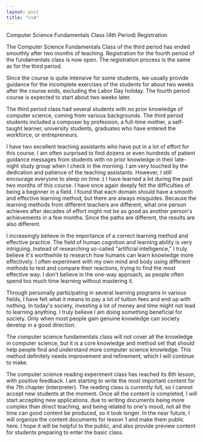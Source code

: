 ```yaml
---
layout: post
title: "cs4"
---
```


 Computer Science Fundamentals Class (4th Period) Registration

The Computer Science Fundamentals Class of the third period has ended smoothly after two months of teaching. Registration for the fourth period of the fundamentals class is now open. The registration process is the same as for the third period.

Since the course is quite intensive for some students, we usually provide guidance for the incomplete exercises of the students for about two weeks after the course ends, excluding the Labor Day holiday. The fourth period course is expected to start about two weeks later.

The third period class had several students with no prior knowledge of computer science, coming from various backgrounds. The third period students included a composer by profession, a full-time mother, a self-taught learner, university students, graduates who have entered the workforce, or entrepreneurs.

I have two excellent teaching assistants who have put in a lot of effort for this course. I am often surprised to find dozens or even hundreds of patient guidance messages from students with no prior knowledge in their late-night study group when I check in the morning. I am very touched by the dedication and patience of the teaching assistants. However, I still encourage everyone to sleep on time :) I have learned a lot during the past two months of this course. I have once again deeply felt the difficulties of being a beginner in a field. I found that each domain should have a smooth and effective learning method, but there are always misguides. Because the learning methods from different teachers are different, what one person achieves after decades of effort might not be as good as another person's achievements in a few months. Since the paths are different, the results are also different.

I increasingly believe in the importance of a correct learning method and effective practice. The field of human cognition and learning ability is very intriguing. Instead of researching so-called "artificial intelligence," I truly believe it's worthwhile to research how humans can learn knowledge more effectively. I often experiment with my own mind and body using different methods to test and compare their reactions, trying to find the most effective way. I don't believe in the one-way approach, as people often spend too much time learning without mastering it.

Through personally participating in several learning programs in various fields, I have felt what it means to pay a lot of tuition fees and end up with nothing. In today's society, investing a lot of money and time might not lead to learning anything. I truly believe I am doing something beneficial for society. Only when most people gain genuine knowledge can society develop in a good direction.

The computer science fundamentals class will not cover all the knowledge in computer science, but it is a core knowledge and method set that should help people find and understand more computer science knowledge. This method definitely needs improvement and refinement, which I will continue to make.

The computer science reading experiment class has reached its 6th lesson, with positive feedback. I am starting to write the most important content for the 7th chapter (interpreter). The reading class is currently full, so I cannot accept new students at the moment. Once all the content is completed, I will start accepting new applications. due to writing documents being more complex than direct teaching, and being related to one's mood, not all the time can good content be produced, so it took longer. In the near future, I will organize the content documents for lesson 1 and make them public here. I hope it will be helpful to the public, and also provide preview content for students preparing to enter the basic class.